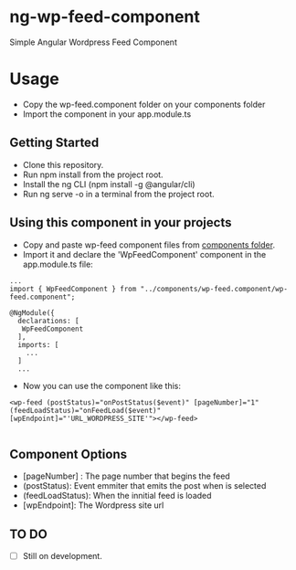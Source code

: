 # ng-wp-feed-component
Simple Angular Wordpress Feed Component


# Usage

* Copy the wp-feed.component folder on your components folder
* Import the component in your app.module.ts



## Getting Started

* Clone this repository.
* Run npm install from the project root.
* Install the ng CLI (npm install -g @angular/cli)
* Run ng serve -o in a terminal from the project root.


## Using this component in your projects

* Copy and paste wp-feed component files from <a href='/src/components/'>components folder</a>.
* Import it and declare the 'WpFeedComponent'  component in the app.module.ts file:
```
...
import { WpFeedComponent } from "../components/wp-feed.component/wp-feed.component";

@NgModule({
  declarations: [
   WpFeedComponent
  ],
  imports: [
    ...
  ]
  ...
```
* Now you can use the component like this:
```
<wp-feed (postStatus)="onPostStatus($event)" [pageNumber]="1" (feedLoadStatus)="onFeedLoad($event)" [wpEndpoint]="'URL_WORDPRESS_SITE'"></wp-feed>


```
## Component Options
* [pageNumber] : The page number that begins the feed
* (postStatus): Event emmiter that emits the post when is selected
* (feedLoadStatus): When the innitial feed is loaded
* [wpEndpoint]: The Wordpress site url



## TO DO
- [ ] Still on development.

 